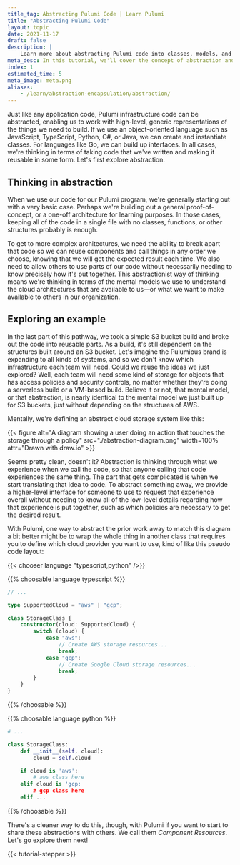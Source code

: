 ```yaml
---
title_tag: Abstracting Pulumi Code | Learn Pulumi
title: "Abstracting Pulumi Code"
layout: topic
date: 2021-11-17
draft: false
description: |
    Learn more about abstracting Pulumi code into classes, models, and objects.
meta_desc: In this tutorial, we'll cover the concept of abstraction and how to abstract Pulumi code into reusable classes, models, and objects.
index: 1
estimated_time: 5
meta_image: meta.png
aliases:
    - /learn/abstraction-encapsulation/abstraction/
---
```


Just like any application code, Pulumi infrastructure code can be abstracted, enabling us to work with high-level, generic representations of the things we need to build. If we use an object-oriented language such as JavaScript, TypeScript, Python, C#, or Java, we can create and instantiate classes. For languages like Go, we can build up interfaces. In all cases, we're thinking in terms of taking code that we've written and making it reusable in some form. Let's first explore abstraction.

## Thinking in abstraction

When we use our code for our Pulumi program, we're generally starting out with a very basic case. Perhaps we're building out a general proof-of-concept, or a one-off architecture for learning purposes. In those cases, keeping all of the code in a single file with no classes, functions, or other structures probably is enough.

To get to more complex architectures, we need the ability to break apart that code so we can reuse components and call things in any order we choose, knowing that we will get the expected result each time. We also need to allow others to use parts of our code without necessarily needing to know precisely how it's put together. This abstractionist way of thinking means we're thinking in terms of the mental models we use to understand the cloud architectures that are available to us&mdash;or what we want to make available to others in our organization.

## Exploring an example

In the last part of this pathway, we took a simple S3 bucket build and broke out the code into reusable parts. As a build, it's still dependent on the structures built around an S3 bucket. Let's imagine the Pulumipus brand is expanding to all kinds of systems, and so we don't know which infrastructure each team will need. Could we reuse the ideas we just explored? Well, each team will need some kind of storage for objects that has access policies and security controls, no matter whether they're doing a serverless build or a VM-based build. Believe it or not, that mental model, or that abstraction, is nearly identical to the mental model we just built up for S3 buckets, just without depending on the structures of AWS.

Mentally, we're defining an abstract cloud storage system like this:

{{< figure alt="A diagram showing a user doing an action that touches the storage through a policy" src="./abstraction-diagram.png" width=100% attr="Drawn with draw.io" >}}

Seems pretty clean, doesn't it? Abstraction is thinking through what we experience when we call the code, so that anyone calling that code experiences the same thing. The part that gets complicated is when we start translating that idea to code. To abstract something away, we provide a higher-level interface for someone to use to request that experience overall without needing to know all of the low-level details regarding how that experience is put together, such as which policies are necessary to get the desired result.

With Pulumi, one way to abstract the prior work away to match this diagram a bit better might be to wrap the whole thing in another class that requires you to define which cloud provider you want to use, kind of like this pseudo code layout:

{{< chooser language "typescript,python" />}}

{{% choosable language typescript %}}

```typescript
// ...

type SupportedCloud = "aws" | "gcp";

class StorageClass {
    constructor(cloud: SupportedCloud) {
        switch (cloud) {
            case "aws":
                // Create AWS storage resources...
                break;
            case "gcp":
                // Create Google Cloud storage resources...
                break;
        }
    }
}
```

{{% /choosable %}}

{{% choosable language python %}}

```python
# ...

class StorageClass:
    def __init__(self, cloud):
        cloud = self.cloud

    if cloud is 'aws':
        # aws class here
    elif cloud is 'gcp:
        # gcp class here
    elif ...
```

{{% /choosable %}}

There's a cleaner way to do this, though, with Pulumi if you want to start to share these abstractions with others. We call them _Component Resources_. Let's go explore them next!

{{< tutorial-stepper >}}
